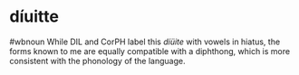 # díuitte
#wbnoun
While DIL and CorPH label this *díüite* with vowels in hiatus, the forms known to me are equally compatible with a diphthong, which is more consistent with the phonology of the language.